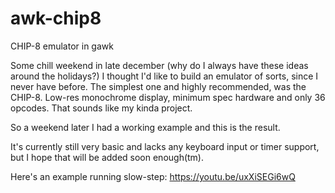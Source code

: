 # awk-chip8
CHIP-8 emulator in gawk

Some chill weekend in late december (why do I always have these ideas around the holidays?) I thought I'd like to build an emulator of sorts, since I never have before. The simplest one and highly recommended, was the CHIP-8. Low-res monochrome display, minimum spec hardware and only 36 opcodes. That sounds like my kinda project.  

So a weekend later I had a working example and this is the result.  

It's currently still very basic and lacks any keyboard input or timer support, but I hope that will be added soon enough(tm).  

Here's an example running slow-step: https://youtu.be/uxXiSEGi6wQ
